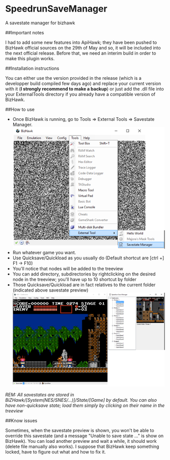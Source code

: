 # SpeedrunSaveManager
A savestate manager for bizhawk


##Important notes

I had to add some new features into ApiHawk; they have been pushed to BizHawk official sources on the 29th of May and so, it will be included into the next official release.
Before that, we need an interim build in order to make this plugin works.


##Installation instructions

You can either use the version provided in the release (which is a developper build compiled few days ago) and replace your current version with it (**I strongly recommend to make a backup**)
or just add the .dll file into your ExternalTools directory if you already have a compatible version of BizHawk.


##How to use

* Once BizHawk is running, go to Tools => External Tools => Savestate Manager.
![Menu](img/Menu.png)
* Run whatever game you want.
* Use Quicksave/Quickload as you usually do (Default shortcut are [ctrl +] F1 -> F10)
* You'll notice that nodes will be added to the treeview
* You can add directory, subdirectories by rightclicking on the desired node in the treeview; you'll have up to 10 shortcut by folder
* Those Quicksave/Quickload are in fact relatives to the current folder (indicated above savestate preview)
![Example](img/Exemple_Castlevania.png)

*REM: All savestates are stored in BiZHawk/[System(NES/SNES/...)]/State/[Game] by default.
You can also have non-quicksave state; load them simply by clicking on their name in the treeview*


##Know issues

Sometimes, when the savestate preview is shown, you won't be able to override this savestate (and a message "Unable to save state ..." is show on BizHawk).
You can load another preview and wait a while, it should work (delete file manually also works).
I suppose that BizHawk keep something locked, have to figure out what and how to fix it.
